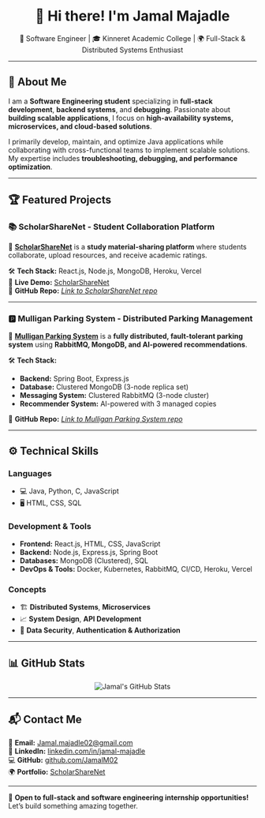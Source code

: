 <h1 align="center">👋 Hi there! I'm Jamal Majadle</h1>
<p align="center">
🚀 Software Engineer | 🎓 Kinneret Academic College | 🌍 Full-Stack & Distributed Systems Enthusiast
</p>

---

## 🚀 About Me
I am a **Software Engineering student** specializing in **full-stack development**, **backend systems**, and **debugging**. Passionate about **building scalable applications**, I focus on **high-availability systems, microservices, and cloud-based solutions**.

I primarily develop, maintain, and optimize Java applications while collaborating with cross-functional teams to implement scalable solutions. My expertise includes **troubleshooting, debugging, and performance optimization**.

---

## 🏆 Featured Projects
### 📚 ScholarShareNet - Student Collaboration Platform  
🚀 **[ScholarShareNet](https://scholarsharenet.vercel.app/)** is a **study material-sharing platform** where students collaborate, upload resources, and receive academic ratings.

🛠 **Tech Stack:** React.js, Node.js, MongoDB, Heroku, Vercel  
🔗 **Live Demo:** [ScholarShareNet](https://scholarsharenet.vercel.app/)  
🔧 **GitHub Repo:** _[Link to ScholarShareNet repo](#)_  

---

### 🅿️ Mulligan Parking System - Distributed Parking Management  
🚀 **[Mulligan Parking System](#)** is a **fully distributed, fault-tolerant parking system** using **RabbitMQ, MongoDB, and AI-powered recommendations**.

🛠 **Tech Stack:**  
- **Backend:** Spring Boot, Express.js  
- **Database:** Clustered MongoDB (3-node replica set)  
- **Messaging System:** Clustered RabbitMQ (3-node cluster)  
- **Recommender System:** AI-powered with 3 managed copies  

🔧 **GitHub Repo:** _[Link to Mulligan Parking System repo](#)_  

---

## ⚙️ Technical Skills
### **Languages**
- 💻 Java, Python, C, JavaScript
- 🖥️ HTML, CSS, SQL

### **Development & Tools**
- **Frontend:** React.js, HTML, CSS, JavaScript  
- **Backend:** Node.js, Express.js, Spring Boot  
- **Databases:** MongoDB (Clustered), SQL  
- **DevOps & Tools:** Docker, Kubernetes, RabbitMQ, CI/CD, Heroku, Vercel  

### **Concepts**
- 🏗️ **Distributed Systems**, **Microservices**  
- 📈 **System Design**, **API Development**  
- 🔐 **Data Security**, **Authentication & Authorization**  

---

## 📊 GitHub Stats
<p align="center">
  <img src="https://github-readme-stats.vercel.app/api?username=JamalM02&show_icons=true&theme=radical" alt="Jamal's GitHub Stats" />
</p>

---

## 📬 Contact Me
📧 **Email:** [Jamal.majadle02@gmail.com](mailto:Jamal.majadle02@gmail.com)  
💼 **LinkedIn:** [linkedin.com/in/jamal-majadle](https://www.linkedin.com/in/jamal-majadle)  
💻 **GitHub:** [github.com/JamalM02](https://github.com/JamalM02)  
🌍 **Portfolio:** [ScholarShareNet](https://scholarsharenet.vercel.app/)

---

🚀 **Open to full-stack and software engineering internship opportunities!** Let’s build something amazing together.
